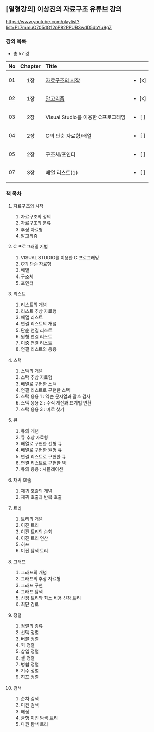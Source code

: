 ## [열혈강의] 이상진의 자료구조 유튜브 강의

<https://www.youtube.com/playlist?list=PL7mmuO705dG12pP82RPUR3wdD5dbYu9gZ>

### 강의 목록
- 총 57 강

No|Chapter|Title||
:-:|:-:|:--|:-:|
01|1장|[자료구조의 시작](01.md)| <ul><li> [x] </li></ul> 
02|1장|[알고리즘](02.md)| <ul><li> [x] </li></ul>
03|2장|Visual Studio를 이용한 C프로그래밍| <ul><li> [ ] </li></ul>
04|2장|C의 단순 자료형/배열| <ul><li> [ ] </li></ul>
05|2장|구조체/포인터| <ul><li> [ ] </li></ul>
07|3장|배열 리스트(1)| <ul><li> [ ] </li></ul>


### 책 목차
1. 자료구조의 시작
    1. 자료구조의 정의
    2. 자료구조의 분류
    3. 추상 자료형
    4. 알고리즘

2. C 프로그래밍 기법
    1. VISUAL STUDIO를 이용한 C 프로그래밍
    2. C의 단순 자료형
    3. 배열
    4. 구조체
    5. 포인터

3. 리스트
    1. 리스트의 개념
    2. 리스트 추상 자료형
    3. 배열 리스트
    4. 연결 리스트의 개념
    5. 단순 연결 리스트
    6. 원형 연결 리스트
    7. 이중 연결 리스트
    8. 연결 리스트의 응용

4. 스택
    1. 스택의 개념
    2. 스택 추상 자료형
    3. 배열로 구현한 스택
    4. 연결 리스트로 구현한 스택
    5. 스택 응용 1 : 역순 문자열과 괄호 검사
    6. 스택 응용 2 : 수식 계산과 표기법 변환
    7. 스택 응용 3 : 미로 찾기

5. 큐
    1. 큐의 개념
    2. 큐 추상 자료형
    3. 배열로 구현한 선형 큐
    4. 배열로 구현한 원형 큐
    5. 연결 리스트로 구현한 큐
    6. 연결 리스트로 구현한 덱
    7. 큐의 응용 : 시뮬레이션

6. 재귀 호출
    1. 재귀 호출의 개념
    2. 재귀 호출과 반복 호출

7. 트리
    1. 트리의 개념
    2. 이진 트리
    3. 이진 트리의 순회
    4. 이진 트리 연산
    5. 히프
    6. 이진 탐색 트리

8. 그래프
    1. 그래프의 개념
    2. 그래프의 추상 자료형
    3. 그래프 구현
    4. 그래프 탐색
    5. 신장 트리와 최소 비용 신장 트리
    6. 최단 경로

9. 정렬
    1. 정렬의 종류
    2. 선택 정렬
    3. 버블 정렬
    4. 퀵 정렬
    5. 삽입 정렬
    6. 셸 정렬
    7. 병합 정렬
    8. 기수 정렬
    9. 히프 정렬

10. 검색
    1. 순차 검색
    2. 이진 검색
    3. 해싱
    4. 균형 이진 탐색 트리
    5. 다원 탐색 트리
